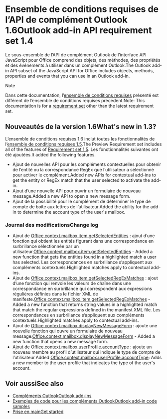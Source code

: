 # <a name="outlook-add-in-api-requirement-set-16"></a><span data-ttu-id="19dde-101">Ensemble de conditions requises de l’API de complément Outlook 1.6</span><span class="sxs-lookup"><span data-stu-id="19dde-101">Outlook add-in API requirement set 1.4</span></span>

<span data-ttu-id="19dde-102">Le sous-ensemble de l’API de complément Outlook de l’interface API JavaScript pour Office comprend des objets, des méthodes, des propriétés et des événements à utiliser dans un complément Outlook.</span><span class="sxs-lookup"><span data-stu-id="19dde-102">The Outlook add-in API subset of the JavaScript API for Office includes objects, methods, properties and events that you can use in an Outlook add-in.</span></span>

> [!NOTE]
> <span data-ttu-id="19dde-103">Dans cette documentation, l’[ensemble de conditions requises](/office/dev/add-ins/reference/requirement-sets/outlook-api-requirement-sets) présenté est différent de l’ensemble de conditions requises précédent.</span><span class="sxs-lookup"><span data-stu-id="19dde-103">Note: This documentation is for a [requirement set](/office/dev/add-ins/reference/requirement-sets/outlook-api-requirement-sets) other than the latest requirement set.</span></span>

## <a name="whats-new-in-16"></a><span data-ttu-id="19dde-104">Nouveautés de la version 1.6</span><span class="sxs-lookup"><span data-stu-id="19dde-104">What's new in 1.3?</span></span>

<span data-ttu-id="19dde-105">L’ensemble de conditions requises 1.6 inclut toutes les fonctionnalités de l’[ensemble de conditions requises 1.5](../requirement-set-1.5/outlook-requirement-set-1.5.md).</span><span class="sxs-lookup"><span data-stu-id="19dde-105">The Preview Requirement set includes all of the features of [Requirement set 1.5](../requirement-set-1.5/outlook-requirement-set-1.5.md).</span></span> <span data-ttu-id="19dde-106">Les fonctionnalités suivantes ont été ajoutées.</span><span class="sxs-lookup"><span data-stu-id="19dde-106">It added the following features.</span></span>

- <span data-ttu-id="19dde-107">Ajout de nouvelles API pour les compléments contextuelles pour obtenir de l’entité ou la correspondance RegEx que l’utilisateur a sélectionné pour activer le complément.</span><span class="sxs-lookup"><span data-stu-id="19dde-107">Added new APIs for contextual add-ins to get the entity or RegEx match that the user selected to activate the add-in.</span></span>
- <span data-ttu-id="19dde-108">Ajout d’une nouvelle API pour ouvrir un formulaire de nouveau message.</span><span class="sxs-lookup"><span data-stu-id="19dde-108">Added a new API to open a new message form.</span></span>
- <span data-ttu-id="19dde-109">Ajout de la possibilité pour le complément de déterminer le type de compte de boîte aux lettres de l’utilisateur.</span><span class="sxs-lookup"><span data-stu-id="19dde-109">Added the ability for the add-in to determine the account type of the user's mailbox.</span></span>

### <a name="change-log"></a><span data-ttu-id="19dde-110">Journal des modifications</span><span class="sxs-lookup"><span data-stu-id="19dde-110">Change log</span></span>

- <span data-ttu-id="19dde-111">Ajout de [Office.context.mailbox.item.getSelectedEntities](office.context.mailbox.item.md#getselectedentities--entitiesjavascriptapioutlook16officeentities) : ajout d’une fonction qui obtient les entités figurant dans une correspondance en surbrillance sélectionnée par un utilisateur.</span><span class="sxs-lookup"><span data-stu-id="19dde-111">[Office.context.mailbox.item.getSelectedEntities](office.context.mailbox.item.md#getselectedentities--entitiesjavascriptapioutlook16officeentities) - Added a new function that gets the entities found in a highlighted match a user has selected.</span></span> <span data-ttu-id="19dde-112">Les correspondances en surbrillance s’appliquent aux compléments contextuels.</span><span class="sxs-lookup"><span data-stu-id="19dde-112">Highlighted matches apply to contextual add-ins.</span></span>
- <span data-ttu-id="19dde-113">Ajout de [Office.context.mailbox.item.getSelectedRegExMatches](office.context.mailbox.item.md#getselectedregexmatches--object) : ajout d’une fonction qui renvoie les valeurs de chaîne dans une correspondance en surbrillance qui correspondent aux expressions régulières définies dans le fichier XML de manifeste.</span><span class="sxs-lookup"><span data-stu-id="19dde-113">[Office.context.mailbox.item.getSelectedRegExMatches](office.context.mailbox.item.md#getselectedregexmatches--object) - Added a new function that returns string values in a highlighted match that match the regular expressions defined in the manifest XML file.</span></span> <span data-ttu-id="19dde-114">Les correspondances en surbrillance s’appliquent aux compléments contextuels.</span><span class="sxs-lookup"><span data-stu-id="19dde-114">Highlighted matches apply to contextual add-ins.</span></span>
- <span data-ttu-id="19dde-115">Ajout de [Office.context.mailbox.displayNewMessageForm](office.context.mailbox.md#displaynewmessageformparameters) : ajoute une nouvelle fonction qui ouvre un formulaire de nouveau message.</span><span class="sxs-lookup"><span data-stu-id="19dde-115">[Office.context.mailbox.displayNewMessageForm](office.context.mailbox.md#displaynewmessageformparameters) - Added a new function that opens a new message form.</span></span>
- <span data-ttu-id="19dde-116">Ajout de [Office.context.mailbox.userProfile.accountType](office.context.mailbox.userprofile.md#accounttype-string) : ajoute un nouveau membre au profil d’utilisateur qui indique le type de compte de l’utilisateur.</span><span class="sxs-lookup"><span data-stu-id="19dde-116">Added [Office.context.mailbox.userProfile.accountType](office.context.mailbox.userprofile.md#accounttype-string): Adds a new member to the user profile that indicates the type of the user's account.</span></span>

## <a name="see-also"></a><span data-ttu-id="19dde-117">Voir aussi</span><span class="sxs-lookup"><span data-stu-id="19dde-117">See also</span></span>

- [<span data-ttu-id="19dde-118">Compléments Outlook</span><span class="sxs-lookup"><span data-stu-id="19dde-118">Outlook add-ins</span></span>](https://docs.microsoft.com/outlook/add-ins/)
- [<span data-ttu-id="19dde-119">Exemples de code pour les compléments Outlook</span><span class="sxs-lookup"><span data-stu-id="19dde-119">Outlook add-in code samples</span></span>](https://developer.microsoft.com/outlook/gallery/?filterBy=Outlook,Samples,Add-ins)
- [<span data-ttu-id="19dde-120">Prise en main</span><span class="sxs-lookup"><span data-stu-id="19dde-120">Get started</span></span>](https://docs.microsoft.com/outlook/add-ins/quick-start)